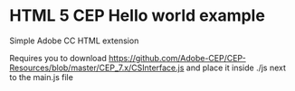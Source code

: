 # HTML 5 CEP Hello world example

Simple Adobe CC HTML extension 

Requires you to download https://github.com/Adobe-CEP/CEP-Resources/blob/master/CEP_7.x/CSInterface.js and place it inside ./js next to the main.js file